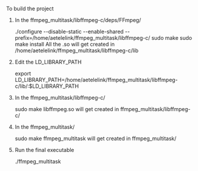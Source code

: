To build the project

1. In the ffmpeg_multitask/libffmpeg-c/deps/FFmpeg/ 
   
   ./configure --disable-static --enable-shared --prefix=/home/aetelelink/ffmpeg_multitask/libffmpeg-c/
   sudo make 
   sudo make install
All the .so will get created in /home/aetelelink/ffmpeg_multitask/libffmpeg-c/lib

2. Edit the LD_LIBRARY_PATH 
   
   export LD_LIBRARY_PATH=/home/aetelelink/ffmpeg_multitask/libffmpeg-c/lib/:$LD_LIBRARY_PATH

3. In the ffmpeg_multitask/libffmpeg-c/ 
   
   sudo make 
libffmpeg.so will get created in ffmpeg_multitask/libffmpeg-c/

4. In the ffmpeg_multitask/
   
   sudo make
ffmpeg_multitask will get created in ffmpeg_multitask/ 

5. Run the final executable
   
   ./ffmpeg_multitask
